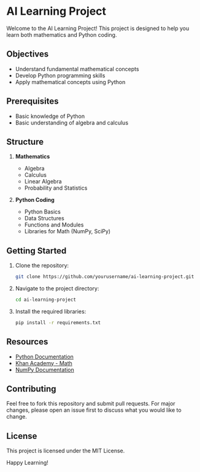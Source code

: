 # AI Learning Project

Welcome to the AI Learning Project! This project is designed to help you learn both mathematics and Python coding.

## Objectives

- Understand fundamental mathematical concepts
- Develop Python programming skills
- Apply mathematical concepts using Python

## Prerequisites

- Basic knowledge of Python
- Basic understanding of algebra and calculus

## Structure

1. **Mathematics**

   - Algebra
   - Calculus
   - Linear Algebra
   - Probability and Statistics

2. **Python Coding**
   - Python Basics
   - Data Structures
   - Functions and Modules
   - Libraries for Math (NumPy, SciPy)

## Getting Started

1. Clone the repository:
   ```bash
   git clone https://github.com/yourusername/ai-learning-project.git
   ```
2. Navigate to the project directory:
   ```bash
   cd ai-learning-project
   ```
3. Install the required libraries:
   ```bash
   pip install -r requirements.txt
   ```

## Resources

- [Python Documentation](https://docs.python.org/3/)
- [Khan Academy - Math](https://www.khanacademy.org/math)
- [NumPy Documentation](https://numpy.org/doc/)

## Contributing

Feel free to fork this repository and submit pull requests. For major changes, please open an issue first to discuss what you would like to change.

## License

This project is licensed under the MIT License.

Happy Learning!
